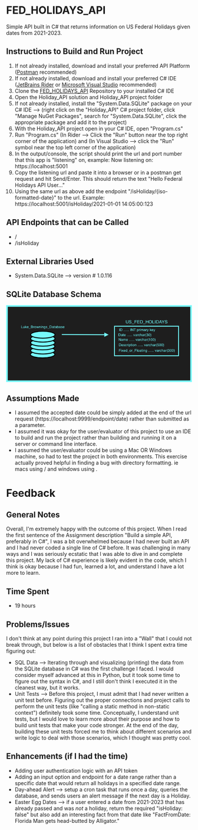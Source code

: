 # FED_HOLIDAYS_API
Simple API built in C# that returns information on US Federal Holidays given dates from 2021-2023.



## Instructions to Build and Run Project
1. If not already installed, download and install your preferred API Platform ([Postman](https://www.postman.com/downloads/) recommended)
2. If not already installed, download and install your preferred C# IDE ([JetBrains Rider](https://www.jetbrains.com/rider/download/#section=mac) or [Microsoft Visual Studio](https://visualstudio.microsoft.com/downloads/) recommended)
3. Clone the [FED_HOLIDAYS_API](https://github.com/luk19/FED_HOLIDAYS_API) Repository to your installed C# IDE
4. Open the Holiday_API solution and Holiday_API project folder
5. If not already installed, install the "System.Data.SQLite" package on your C# IDE --> (right click on the "Holiday_API" C# project folder, click "Manage NuGet Packages", search for "System.Data.SQLite", click the appropriate package and add it to the project)
6. With the Holiday_API project open in your C# IDE, open "Program.cs"
7. Run "Program.cs" (In Rider --> Click the "Run" button near the top right corner of the application) and (In Visual Studio --> click the "Run" symbol near the top left corner of the application)
8. In the output/console, the script should print the url and port number that this app is "listening" on, example: Now listening on: https://localhost:5001
9. Copy the listening url and paste it into a browser or in a postman get request and hit Send/Enter. This should return the text "Hello Federal Holidays API User..."
10. Using the same url as above add the endpoint "/isHoliday/{iso-formatted-date}" to the url. Example: https://localhost:5001/isHoliday/2021-01-01 14:05:00:123




## API Endpoints that can be Called
- /
- /isHoliday




## External Libraries Used
- System.Data.SQLite   -->   version # 1.0.116




## SQLite Database Schema
![img.png](img.png)



## Assumptions Made
- I assumed the accepted date could be simply added at the end of the url request (https://localhost:9999/endpoint/date) rather than submitted as a parameter.
- I assumed it was okay for the user/evaluator of this project to use an IDE to build and run the project rather than building and running it on a server or command line interface.
- I assumed the user/evaluator could be using a Mac OR Windows machine, so had to test the project in both environments. This exercise actually proved helpful in finding a bug with directory formatting. ie macs using / and windows using \.



# Feedback


## General Notes
Overall, I'm extremely happy with the outcome of this project. When I read the first sentence of the Assignment description "Build a simple API, preferably in C#",
I was a bit overwhelmed because I had never built an API and I had never coded a single line of C# before. It was challenging in many ways and I was seriously ecstatic
that I was able to dive in and complete this project. My lack of C# experience is likely evident in the code, which I think is okay because I had fun, learned a lot,
and understand I have a lot more to learn.




## Time Spent
- 19 hours




## Problems/Issues
I don't think at any point during this project I ran into a "Wall" that I could not break through, but below is a list of obstacles that I think I spent extra time figuring out:
- SQL Data --> Iterating through and visualizing (printing) the data from the SQLite database in C# was the first challenge I faced. I would consider myself advanced at this in Python, but it took some time to figure out the syntax in C#, and I still don't think I executed it in the cleanest way, but it works.
- Unit Tests --> Before this project, I must admit that I had never written a unit test before. Figuring out the proper connections and project calls to perform the unit tests (like "calling a static method in non-static context") definitely took some time. Conceptually, I understand unit tests, but I would love to learn more about their purpose and how to build unit tests that make your code stronger. At the end of the day, building these unit tests forced me to think about different scenarios and write logic to deal with those scenarios, which I thought was pretty cool.




## Enhancements (if I had the time)
- Adding user authentication logic with an API token
- Adding an input option and endpoint for a date range rather than a specific date that would return all holidays in a specified date range.
- Day-ahead Alert --> setup a cron task that runs once a day, queries the database, and sends users an alert message if the next day is a Holiday.
- Easter Egg Dates --> if a user entered a date from 2021-2023 that has already passed and was _not_ a holiday, return the required "isHoliday: false" but also add an interesting fact from that date like "FactFromDate: Florida Man gets head-butted by Alligator."


